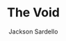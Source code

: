 ---
layout: ../../layouts/MarkdownPostLayout.astro
title: 'The Void'
pubDate: '2025-08-05'
description: 'Who is the creator of the universe?'
author: 'Jackson Sardello'
caption: 'The antithesis of creation, the Void is a barrier between realms.'
---